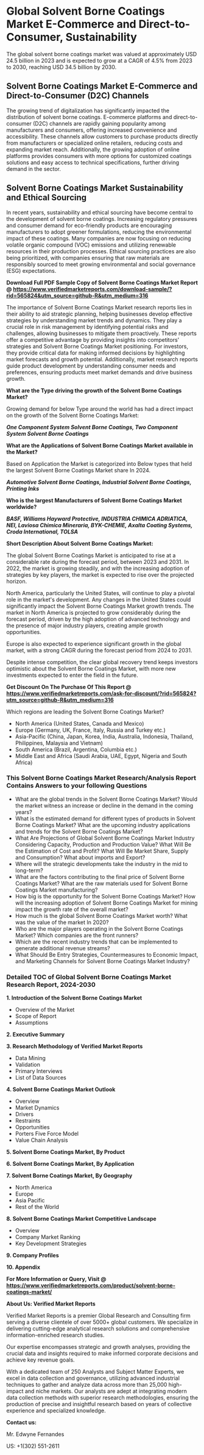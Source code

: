 <h1>Global Solvent Borne Coatings Market E-Commerce and Direct-to-Consumer, Sustainability</h1><p class=""><p>The global solvent borne coatings market was valued at approximately USD 24.5 billion in 2023 and is expected to grow at a CAGR of 4.5% from 2023 to 2030, reaching USD 34.5 billion by 2030.</p><h2>Solvent Borne Coatings Market E-Commerce and Direct-to-Consumer (D2C) Channels</h2><p>The growing trend of digitalization has significantly impacted the distribution of solvent borne coatings. E-commerce platforms and direct-to-consumer (D2C) channels are rapidly gaining popularity among manufacturers and consumers, offering increased convenience and accessibility. These channels allow customers to purchase products directly from manufacturers or specialized online retailers, reducing costs and expanding market reach. Additionally, the growing adoption of online platforms provides consumers with more options for customized coatings solutions and easy access to technical specifications, further driving demand in the sector.</p><h2>Solvent Borne Coatings Market Sustainability and Ethical Sourcing</h2><p>In recent years, sustainability and ethical sourcing have become central to the development of solvent borne coatings. Increasing regulatory pressures and consumer demand for eco-friendly products are encouraging manufacturers to adopt greener formulations, reducing the environmental impact of these coatings. Many companies are now focusing on reducing volatile organic compound (VOC) emissions and utilizing renewable resources in their production processes. Ethical sourcing practices are also being prioritized, with companies ensuring that raw materials are responsibly sourced to meet growing environmental and social governance (ESG) expectations.</p></p><p class=""><strong>Download Full PDF Sample Copy of Solvent Borne Coatings Market Report @ <a href="https://www.verifiedmarketreports.com/download-sample/?rid=565824&utm_source=github-R&utm_medium=316" target="_blank">https://www.verifiedmarketreports.com/download-sample/?rid=565824&utm_source=github-R&utm_medium=316</a></strong></p><p>The importance of&nbsp;Solvent Borne Coatings Market research reports lies in their ability to aid strategic planning, helping businesses develop effective strategies by understanding market trends and dynamics. They play a crucial role in risk management by identifying potential risks and challenges, allowing businesses to mitigate them proactively. These reports offer a competitive advantage by providing insights into competitors' strategies and Solvent Borne Coatings Market positioning. For investors, they provide critical data for making informed decisions by highlighting market forecasts and growth potential. Additionally, market research reports guide product development by understanding consumer needs and preferences, ensuring products meet market demands and drive business growth.</p><p><strong>What are the&nbsp;Type driving the growth of the Solvent Borne Coatings Market?</strong></p><p id="" class="">Growing demand for below Type around the world has had a direct impact on the growth of the Solvent Borne Coatings Market:</p><p class=""><em><strong>One Component System Solvent Borne Coatings, Two Component System Solvent Borne Coatings</strong></em></p><p class=""><strong>What are the&nbsp;Applications&nbsp;of Solvent Borne Coatings Market available in the Market?</strong></p><p id="" class="">Based on Application the Market is categorized into Below types that held the largest Solvent Borne Coatings Market share In 2024.</p><p class=""><em><strong>Automotive Solvent Borne Coatings, Industrial Solvent Borne Coatings, Printing Inks</strong></em></p><p class=""><strong>Who is the largest Manufacturers of Solvent Borne Coatings Market worldwide?</strong></p><p><em><strong>BASF, Williams Hayward Protective, INDUSTRIA CHIMICA ADRIATICA, NEI, Laviosa Chimica Mineraria, BYK-CHEMIE, Axalta Coating Systems, Croda International, TOLSA</strong></em></p><p id="" class=""><strong>Short Description About Solvent Borne Coatings Market:</strong></p><p>The global Solvent Borne Coatings Market is anticipated to rise at a considerable rate during the forecast period, between 2023 and 2031. In 2022, the market is growing steadily, and with the increasing adoption of strategies by key players, the market is expected to rise over the projected horizon.</p><p>North America, particularly the United States, will continue to play a pivotal role in the market's development. Any changes in the United States could significantly impact the Solvent Borne Coatings Market growth trends. The market in North America is projected to grow considerably during the forecast period, driven by the high adoption of advanced technology and the presence of major industry players, creating ample growth opportunities.</p><p>Europe is also expected to experience significant growth in the global market, with a strong CAGR during the forecast period from 2024 to 2031.</p><p>Despite intense competition, the clear global recovery trend keeps investors optimistic about the Solvent Borne Coatings Market, with more new investments expected to enter the field in the future.</p><p id="" class=""><strong>Get Discount On The Purchase Of This Report @ <a href="https://www.verifiedmarketreports.com/ask-for-discount/?rid=565824?utm_source=github-R&utm_medium=316" target="_blank">https://www.verifiedmarketreports.com/ask-for-discount/?rid=565824?utm_source=github-R&utm_medium=316</a></strong></p><p class="">Which regions are leading the Solvent Borne Coatings Market?</p><ul><li>North America (United States, Canada and Mexico)</li><li>Europe (Germany, UK, France, Italy, Russia and Turkey etc.)</li><li>Asia-Pacific (China, Japan, Korea, India, Australia, Indonesia, Thailand, Philippines, Malaysia and Vietnam)</li><li>South America (Brazil, Argentina, Columbia etc.)</li><li>Middle East and Africa (Saudi Arabia, UAE, Egypt, Nigeria and South Africa)</li></ul><h3 id="" class="">This Solvent Borne Coatings Market Research/Analysis Report Contains Answers to your following Questions</h3><ul><li>What are the global trends in the Solvent Borne Coatings Market? Would the market witness an increase or decline in the demand in the coming years?</li><li>What is the estimated demand for different types of products in Solvent Borne Coatings Market? What are the upcoming industry applications and trends for the Solvent Borne Coatings Market?</li><li>What Are Projections of Global Solvent Borne Coatings Market Industry Considering Capacity, Production and Production Value? What Will Be the Estimation of Cost and Profit? What Will Be Market Share, Supply and Consumption? What about imports and Export?</li><li>Where will the strategic developments take the industry in the mid to long-term?</li><li>What are the factors contributing to the final price of Solvent Borne Coatings Market? What are the raw materials used for Solvent Borne Coatings Market manufacturing?</li><li>How big is the opportunity for the Solvent Borne Coatings Market? How will the increasing adoption of Solvent Borne Coatings Market for mining impact the growth rate of the overall market?</li><li>How much is the global Solvent Borne Coatings Market worth? What was the value of the market In 2020?</li><li>Who are the major players operating in the Solvent Borne Coatings Market? Which companies are the front runners?</li><li>Which are the recent industry trends that can be implemented to generate additional revenue streams?</li><li>What Should Be Entry Strategies, Countermeasures to Economic Impact, and Marketing Channels for Solvent Borne Coatings Market Industry?</li></ul><h3 id="" class="">Detailed TOC of Global Solvent Borne Coatings Market Research Report, 2024-2030</h3><p id="" class=""><strong>1. Introduction of the Solvent Borne Coatings Market</strong></p><ul><li>Overview of the Market</li><li>Scope of Report</li><li>Assumptions</li></ul><p id="" class=""><strong>2. Executive Summary</strong></p><p id="" class=""><strong>3. Research Methodology of Verified Market Reports</strong></p><ul><li>Data Mining</li><li>Validation</li><li>Primary Interviews</li><li>List of Data Sources</li></ul><p id="" class=""><strong>4. Solvent Borne Coatings Market Outlook</strong></p><ul><li>Overview</li><li>Market Dynamics</li><li>Drivers</li><li>Restraints</li><li>Opportunities</li><li>Porters Five Force Model</li><li>Value Chain Analysis</li></ul><p id="" class=""><strong>5. Solvent Borne Coatings Market, By Product</strong></p><p id="" class=""><strong>6. Solvent Borne Coatings Market, By Application</strong></p><p id="" class=""><strong>7. Solvent Borne Coatings Market, By Geography</strong></p><ul><li>North America</li><li>Europe</li><li>Asia Pacific</li><li>Rest of the World</li></ul><p id="" class=""><strong>8. Solvent Borne Coatings Market Competitive Landscape</strong></p><ul><li>Overview</li><li>Company Market Ranking</li><li>Key Development Strategies</li></ul><p id="" class=""><strong>9. Company Profiles</strong></p><p id="" class=""><strong>10. Appendix</strong></p><p id="" class=""><strong>For More Information or Query, Visit @ <a href="https://www.verifiedmarketreports.com/product/solvent-borne-coatings-market/" target="_blank">https://www.verifiedmarketreports.com/product/solvent-borne-coatings-market/</a></strong></p><p id="" class=""><strong>About Us: Verified Market Reports</strong></p><p id="" class="">Verified Market Reports is a premier Global Research and Consulting firm serving a diverse clientele of over 5000+ global customers. We specialize in delivering cutting-edge analytical research solutions and comprehensive information-enriched research studies.</p><p id="" class="">Our expertise encompasses strategic and growth analyses, providing the crucial data and insights required to make informed corporate decisions and achieve key revenue goals.</p><p id="" class="">With a dedicated team of 250 Analysts and Subject Matter Experts, we excel in data collection and governance, utilizing advanced industrial techniques to gather and analyze data across more than 25,000 high-impact and niche markets. Our analysts are adept at integrating modern data collection methods with superior research methodologies, ensuring the production of precise and insightful research based on years of collective experience and specialized knowledge.</p><p id="" class=""><strong>Contact us:</strong></p><p id="" class="">Mr. Edwyne Fernandes</p><p id="" class="">US: +1(302) 551-2611</p>